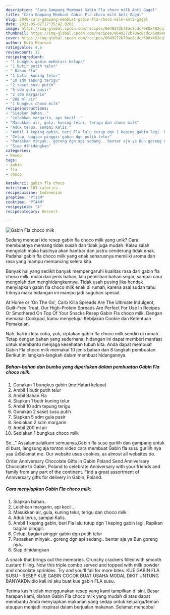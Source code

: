 ```yaml
---
description: "Cara Gampang Membuat Gabin Fla choco milk Anti Gagal"
title: "Cara Gampang Membuat Gabin Fla choco milk Anti Gagal"
slug: 2040-cara-gampang-membuat-gabin-fla-choco-milk-anti-gagal
date: 2021-05-02T17:35:42.020Z
image: https://img-global.cpcdn.com/recipes/0649272b70ac8cdc/680x482cq70/gabin-fla-choco-milk-foto-resep-utama.jpg
thumbnail: https://img-global.cpcdn.com/recipes/0649272b70ac8cdc/680x482cq70/gabin-fla-choco-milk-foto-resep-utama.jpg
cover: https://img-global.cpcdn.com/recipes/0649272b70ac8cdc/680x482cq70/gabin-fla-choco-milk-foto-resep-utama.jpg
author: Eula Pearson
ratingvalue: 4.6
reviewcount: 12
recipeingredient:
- "1 bungkus gabin meHatari kelapa"
- "1 butir putih telur"
- " Bahan Fla"
- "1 butir kuning telur"
- "10 sdm tepung terigu"
- "2 saset susu putih"
- "5 sdm gula pasir"
- "2 sdm margarin"
- "200 ml air"
- "1 bungkus choco milk"
recipeinstructions:
- "Siapkan bahan.."
- "Lelehkan margarin, api kecil.."
- "Masukkan air, gula, kuning telur, terigu dan choco milk"
- "Aduk terus, sampai Kalis."
- "Ambil 1 keping gabin, beri Fla lalu tutup dgn 1 keping gabin lagi. Rapikan bagian pinggir."
- "Celup, bagian pinggir gabin dgn putih telur"
- "Panaskan minyak.. goreng dgn api sedang.. bentar aja ya Bun goreng nya.."
- "Siap dihidangkan"
categories:
- Resep
tags:
- gabin
- fla
- choco

katakunci: gabin fla choco 
nutrition: 163 calories
recipecuisine: Indonesian
preptime: "PT13M"
cooktime: "PT44M"
recipeyield: "4"
recipecategory: Dessert

---
```



![Gabin Fla choco milk](https://img-global.cpcdn.com/recipes/0649272b70ac8cdc/680x482cq70/gabin-fla-choco-milk-foto-resep-utama.jpg)

Sedang mencari ide resep gabin fla choco milk yang unik? Cara membuatnya memang tidak susah dan tidak juga mudah. Kalau salah mengolah maka hasilnya akan hambar dan justru cenderung tidak enak. Padahal gabin fla choco milk yang enak seharusnya memiliki aroma dan rasa yang mampu memancing selera kita.

Banyak hal yang sedikit banyak mempengaruhi kualitas rasa dari gabin fla choco milk, mulai dari jenis bahan, lalu pemilihan bahan segar, sampai cara mengolah dan menghidangkannya. Tidak usah pusing jika hendak menyiapkan gabin fla choco milk enak di rumah, karena asal sudah tahu triknya maka hidangan ini mampu jadi suguhan spesial.

At Home or &#39;On The Go&#39;, Carb Killa Spreads Are The Ultimate Indulgent, Guilt-Free Treat. Our High-Protein Spreads Are Perfect For Use In Recipes Or Smothered On Top Of Your Snacks Resep Gabin Fla choco milk. Dengan memakai Cookpad, kamu menyetujui Kebijakan Cookie dan Ketentuan Pemakaian.


Nah, kali ini kita coba, yuk, ciptakan gabin fla choco milk sendiri di rumah. Tetap dengan bahan yang sederhana, hidangan ini dapat memberi manfaat untuk membantu menjaga kesehatan tubuh kita. Anda dapat membuat Gabin Fla choco milk memakai 10 jenis bahan dan 8 langkah pembuatan. Berikut ini langkah-langkah dalam membuat hidangannya.

<!--inarticleads1-->

##### Bahan-bahan dan bumbu yang diperlukan dalam pembuatan Gabin Fla choco milk:

1. Gunakan 1 bungkus gabin (me:Hatari kelapa)
1. Ambil 1 butir putih telur
1. Ambil  Bahan Fla
1. Siapkan 1 butir kuning telur
1. Ambil 10 sdm tepung terigu
1. Gunakan 2 saset susu putih
1. Siapkan 5 sdm gula pasir
1. Sediakan 2 sdm margarin
1. Ambil 200 ml air
1. Sediakan 1 bungkus choco milk


So…&#34; Assalamualaikum semuanya,Gabin fla susu guriiih dan gampang untuk di buat, langsung aja tonton video cara membuat Gabin fla susu guriiih nya yaa 👍Selamat me. Our website uses cookies, as almost all websites do. Order Anniversary Chocolate Gifts in Gabin Poland Send Anniversary Chocolate to Gabin, Poland to celebrate Anniversary with your friends and family from any part of the continent. Find a great assortment of Anniversary gifts for delivery in Gabin, Poland. 

<!--inarticleads2-->

##### Cara menyiapkan Gabin Fla choco milk:

1. Siapkan bahan..
1. Lelehkan margarin, api kecil..
1. Masukkan air, gula, kuning telur, terigu dan choco milk
1. Aduk terus, sampai Kalis.
1. Ambil 1 keping gabin, beri Fla lalu tutup dgn 1 keping gabin lagi. Rapikan bagian pinggir.
1. Celup, bagian pinggir gabin dgn putih telur
1. Panaskan minyak.. goreng dgn api sedang.. bentar aja ya Bun goreng nya..
1. Siap dihidangkan


A snack that brings out the memories. Crunchy crackers filled with smooth custard filling. Now this triple combo served and topped with milk powder and chocolate sprinkles. Try and you&#39;ll fall for more bites. KUE GABIN FLA SUSU - RESEP KUE GABIN COCOK BUAT USAHA MODAL DIKIT UNTUNG BANYAKDividio kali ini aku buat kue gabin FLA susu. 

Terima kasih telah menggunakan resep yang kami tampilkan di sini. Besar harapan kami, olahan Gabin Fla choco milk yang mudah di atas dapat membantu Anda menyiapkan makanan yang sedap untuk keluarga/teman ataupun menjadi inspirasi dalam berjualan makanan. Selamat mencoba!
